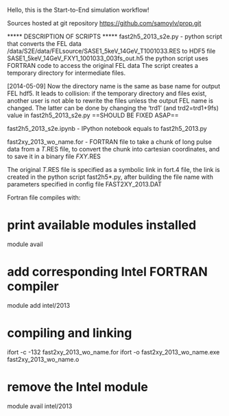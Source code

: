 Hello, this is the Start-to-End simulation workflow!

Sources hosted at git repository https://github.com/samoylv/prop.git

***** DESCRIPTION OF SCRIPTS *****
fast2h5_2013_s2e.py - python script that converts the FEL data
                /data/S2E/data/FELsource/SASE1_5keV_14GeV_T1001033.RES to
                HDF5 file SASE1_5keV_14GeV_FXY1_1001033_003fs_out.h5
the python script uses FORTRAN code to access the original FEL data
The script creates a temporary directory for intermediate files. 

[2014-05-09] Now the directory name is the same as base name for 
output FEL hdf5. It leads to collision: if the temporary directory and files 
exist, another user is not able to rewrite the files unless the output
FEL name is changed. The latter can be done by changing 
the ‘trd1’ (and trd2=trd1+9fs) value in fast2h5_2013_s2e.py 
==SHOULD BE FIXED ASAP==

fast2h5_2013_s2e.ipynb - IPython notebook equals to fast2h5_2013.py

fast2xy_2013_wo_name.for - FORTRAN file to take a chunk of long pulse data from
a *T*.RES file, to convert the chunk into cartesian coordinates, and
to save it in a binary file *FXY*.RES

The original *T*.RES file is specified as a symbolic link in fort.4 file,
the link is created in the python script fast2h5*.py, after building the file
name with parameters specified in config file FAST2XY_2013.DAT

Fortran file compiles with:

# print available modules installed
module avail
# add corresponding Intel FORTRAN compiler
module add intel/2013
# compiling and linking
ifort -c -132 fast2xy_2013_wo_name.for
ifort -o fast2xy_2013_wo_name.exe fast2xy_2013_wo_name.o
# remove the Intel module
module avail intel/2013
